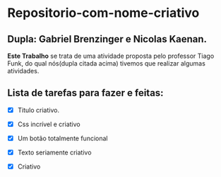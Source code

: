 # Repositorio-com-nome-criativo
## Dupla: Gabriel Brenzinger e Nicolas Kaenan.

**Este Trabalho** se trata de uma atividade proposta pelo professor Tiago Funk, do qual nós(dupla citada acima) tivemos que realizar algumas atividades.

## Lista de tarefas para fazer e feitas:
- [x] Titulo criativo.  

- [x]  Css incrível e criativo

- [x]  Um botão totalmente funcional

- [x]  Texto seriamente criativo

- [x]  Criativo
